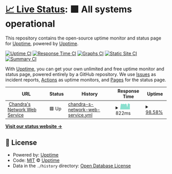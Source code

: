 # [📈 Live Status](https://status.chandr1000.net): <!--live status--> **🟩 All systems operational**

This repository contains the open-source uptime monitor and status page for [Upptime](https://upptime.js.org), powered by [Upptime](https://github.com/upptime/upptime).

[![Uptime CI](https://github.com/chandr1000/statuspage/workflows/Uptime%20CI/badge.svg)](https://github.com/chandr1000/statuspage/actions?query=workflow%3A%22Uptime+CI%22)
[![Response Time CI](https://github.com/chandr1000/statuspage/workflows/Response%20Time%20CI/badge.svg)](https://github.com/chandr1000/statuspage/actions?query=workflow%3A%22Response+Time+CI%22)
[![Graphs CI](https://github.com/chandr1000/statuspage/workflows/Graphs%20CI/badge.svg)](https://github.com/chandr1000/statuspage/actions?query=workflow%3A%22Graphs+CI%22)
[![Static Site CI](https://github.com/chandr1000/statuspage/workflows/Static%20Site%20CI/badge.svg)](https://github.com/chandr1000/statuspage/actions?query=workflow%3A%22Static+Site+CI%22)
[![Summary CI](https://github.com/chandr1000/statuspage/workflows/Summary%20CI/badge.svg)](https://github.com/chandr1000/statuspage/actions?query=workflow%3A%22Summary+CI%22)

With [Upptime](https://upptime.js.org), you can get your own unlimited and free uptime monitor and status page, powered entirely by a GitHub repository. We use [Issues](https://github.com/upptime/upptime/issues) as incident reports, [Actions](https://github.com/chandr1000/statuspage/actions) as uptime monitors, and [Pages](https://status.chandr1000.net) for the status page.

<!--start: status pages-->
<!-- This summary is generated by Upptime (https://github.com/upptime/upptime) -->
<!-- Do not edit this manually, your changes will be overwritten -->
<!-- prettier-ignore -->
| URL | Status | History | Response Time | Uptime |
| --- | ------ | ------- | ------------- | ------ |
| <img alt="" src="https://icons.duckduckgo.com/ip3/www.chandr1000.net.ico" height="13"> [Chandra's Network Web Service](https://www.chandr1000.net) | 🟩 Up | [chandra-s-network-web-service.yml](https://github.com/chandr1000/statuspage/commits/HEAD/history/chandra-s-network-web-service.yml) | <details><summary><img alt="Response time graph" src="./graphs/chandra-s-network-web-service/response-time-week.png" height="20"> 822ms</summary><br><a href="https://status.chandr1000.net/history/chandra-s-network-web-service"><img alt="Response time 874" src="https://img.shields.io/endpoint?url=https%3A%2F%2Fraw.githubusercontent.com%2Fchandr1000%2Fstatuspage%2FHEAD%2Fapi%2Fchandra-s-network-web-service%2Fresponse-time.json"></a><br><a href="https://status.chandr1000.net/history/chandra-s-network-web-service"><img alt="24-hour response time 940" src="https://img.shields.io/endpoint?url=https%3A%2F%2Fraw.githubusercontent.com%2Fchandr1000%2Fstatuspage%2FHEAD%2Fapi%2Fchandra-s-network-web-service%2Fresponse-time-day.json"></a><br><a href="https://status.chandr1000.net/history/chandra-s-network-web-service"><img alt="7-day response time 822" src="https://img.shields.io/endpoint?url=https%3A%2F%2Fraw.githubusercontent.com%2Fchandr1000%2Fstatuspage%2FHEAD%2Fapi%2Fchandra-s-network-web-service%2Fresponse-time-week.json"></a><br><a href="https://status.chandr1000.net/history/chandra-s-network-web-service"><img alt="30-day response time 874" src="https://img.shields.io/endpoint?url=https%3A%2F%2Fraw.githubusercontent.com%2Fchandr1000%2Fstatuspage%2FHEAD%2Fapi%2Fchandra-s-network-web-service%2Fresponse-time-month.json"></a><br><a href="https://status.chandr1000.net/history/chandra-s-network-web-service"><img alt="1-year response time 874" src="https://img.shields.io/endpoint?url=https%3A%2F%2Fraw.githubusercontent.com%2Fchandr1000%2Fstatuspage%2FHEAD%2Fapi%2Fchandra-s-network-web-service%2Fresponse-time-year.json"></a></details> | <details><summary><a href="https://status.chandr1000.net/history/chandra-s-network-web-service">98.58%</a></summary><a href="https://status.chandr1000.net/history/chandra-s-network-web-service"><img alt="All-time uptime 98.36%" src="https://img.shields.io/endpoint?url=https%3A%2F%2Fraw.githubusercontent.com%2Fchandr1000%2Fstatuspage%2FHEAD%2Fapi%2Fchandra-s-network-web-service%2Fuptime.json"></a><br><a href="https://status.chandr1000.net/history/chandra-s-network-web-service"><img alt="24-hour uptime 97.17%" src="https://img.shields.io/endpoint?url=https%3A%2F%2Fraw.githubusercontent.com%2Fchandr1000%2Fstatuspage%2FHEAD%2Fapi%2Fchandra-s-network-web-service%2Fuptime-day.json"></a><br><a href="https://status.chandr1000.net/history/chandra-s-network-web-service"><img alt="7-day uptime 98.58%" src="https://img.shields.io/endpoint?url=https%3A%2F%2Fraw.githubusercontent.com%2Fchandr1000%2Fstatuspage%2FHEAD%2Fapi%2Fchandra-s-network-web-service%2Fuptime-week.json"></a><br><a href="https://status.chandr1000.net/history/chandra-s-network-web-service"><img alt="30-day uptime 98.36%" src="https://img.shields.io/endpoint?url=https%3A%2F%2Fraw.githubusercontent.com%2Fchandr1000%2Fstatuspage%2FHEAD%2Fapi%2Fchandra-s-network-web-service%2Fuptime-month.json"></a><br><a href="https://status.chandr1000.net/history/chandra-s-network-web-service"><img alt="1-year uptime 98.36%" src="https://img.shields.io/endpoint?url=https%3A%2F%2Fraw.githubusercontent.com%2Fchandr1000%2Fstatuspage%2FHEAD%2Fapi%2Fchandra-s-network-web-service%2Fuptime-year.json"></a></details>

<!--end: status pages-->

[**Visit our status website →**](https://status.chandr1000.net)

## 📄 License

- Powered by: [Upptime](https://github.com/upptime/upptime)
- Code: [MIT](./LICENSE) © [Upptime](https://upptime.js.org)
- Data in the `./history` directory: [Open Database License](https://opendatacommons.org/licenses/odbl/1-0/)
